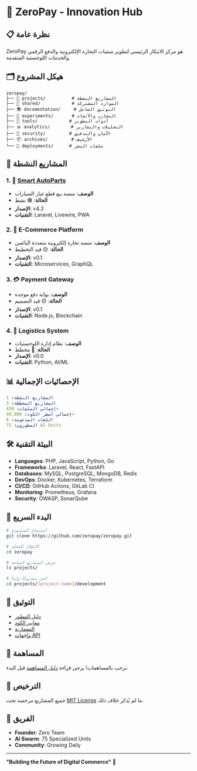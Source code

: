 # 🚀 ZeroPay - Innovation Hub

## 📋 نظرة عامة
ZeroPay هو مركز الابتكار الرئيسي لتطوير منصات التجارة الإلكترونية والدفع الرقمي والخدمات اللوجستية المتقدمة.

## 🗂️ هيكل المشروع

```
zeropay/
├── 📱 projects/          # المشاريع النشطة
├── 🧰 shared/            # الموارد المشتركة
├── 📚 documentation/     # التوثيق الشامل
├── 🧪 experiments/       # التجارب والأبحاث
├── 🔧 tools/            # أدوات التطوير
├── 📊 analytics/        # التحليلات والتقارير
├── 🔐 security/         # الأمان والتدقيق
├── 📦 archives/         # الأرشيف
└── 🚀 deployments/      # ملفات النشر
```

## 🎯 المشاريع النشطة

### 1. 🚗 [Smart AutoParts](projects/smart-autoparts/)
- **الوصف**: منصة بيع قطع غيار السيارات
- **الحالة**: 🟢 نشط
- **الإصدار**: v4.2
- **التقنيات**: Laravel, Livewire, PWA

### 2. 🛒 E-Commerce Platform
- **الوصف**: منصة تجارة إلكترونية متعددة البائعين
- **الحالة**: 🟡 قيد التخطيط
- **الإصدار**: v0.1
- **التقنيات**: Microservices, GraphQL

### 3. 💳 Payment Gateway
- **الوصف**: بوابة دفع موحدة
- **الحالة**: 🟡 قيد التصميم
- **الإصدار**: v0.1
- **التقنيات**: Node.js, Blockchain

### 4. 🚚 Logistics System
- **الوصف**: نظام إدارة اللوجستيات
- **الحالة**: 🔴 مخطط
- **الإصدار**: v0.0
- **التقنيات**: Python, AI/ML

## 📊 الإحصائيات الإجمالية

```yaml
المشاريع النشطة: 1
المشاريع المخططة: 3
إجمالي الملفات: 450+
إجمالي أسطر الكود: 40,000+
اللغات المدعومة: 6
المطورون: 75 AI Units
```

## 🛠️ البيئة التقنية

- **Languages**: PHP, JavaScript, Python, Go
- **Frameworks**: Laravel, React, FastAPI
- **Databases**: MySQL, PostgreSQL, MongoDB, Redis
- **DevOps**: Docker, Kubernetes, Terraform
- **CI/CD**: GitHub Actions, GitLab CI
- **Monitoring**: Prometheus, Grafana
- **Security**: OWASP, SonarQube

## 🚀 البدء السريع

```bash
# استنساخ المستودع
git clone https://github.com/zeropay/zeropay.git

# الانتقال للمجلد
cd zeropay

# عرض المشاريع المتاحة
ls projects/

# اختر مشروعًا وابدأ
cd projects/[project-name]/development
```

## 📖 التوثيق

- [دليل المطور](documentation/guides/developer-guide.md)
- [معايير الكود](documentation/standards/coding-standards.md)
- [المعمارية](documentation/architecture/)
- [واجهات API](documentation/api/)

## 🤝 المساهمة

نرحب بالمساهمات! يرجى قراءة [دليل المساهمة](CONTRIBUTING.md) قبل البدء.

## 📄 الترخيص

جميع المشاريع مرخصة تحت [MIT License](LICENSE) ما لم يُذكر خلاف ذلك.

## 🌟 الفريق

- **Founder**: Zero Team
- **AI Swarm**: 75 Specialized Units
- **Community**: Growing Daily

---

**"Building the Future of Digital Commerce"** 🚀